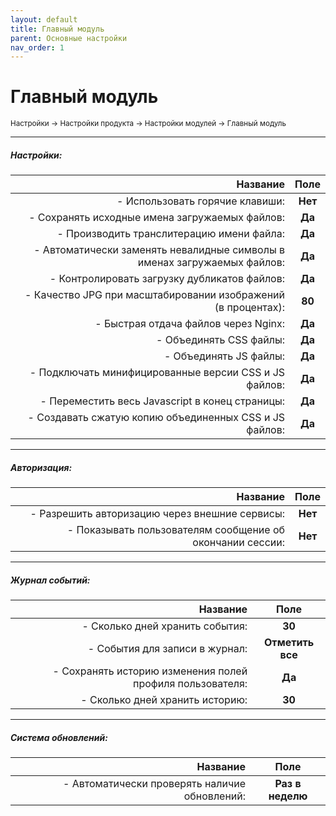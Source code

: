 ```yaml
---
layout: default
title: Главный модуль
parent: Основные настройки
nav_order: 1
---
```


# Главный модуль

<sub>Настройки → Настройки продукта → Настройки модулей → Главный модуль</sub>

---

##### **Настройки:**

Название | Поле
---: | :---:
- Использовать горячие клавиши: | **Нет**
- Сохранять исходные имена загружаемых файлов: | **Да**
- Производить транслитерацию имени файла: | **Да**
- Автоматически заменять невалидные символы в именах загружаемых файлов: | **Да**
- Контролировать загрузку дубликатов файлов: | **Да**
- Качество JPG при масштабировании изображений (в процентах): | **80**
- Быстрая отдача файлов через Nginx: | **Да**
- Объединять CSS файлы: | **Да**
- Объединять JS файлы: | **Да**
- Подключать минифицированные версии CSS и JS файлов: | **Да**
- Переместить весь Javascript в конец страницы: | **Да**
- Создавать сжатую копию объединенных CSS и JS файлов: | **Да**

---

##### **Авторизация:**

Название | Поле
---: | :---:
- Разрешить авторизацию через внешние сервисы: | **Нет**
- Показывать пользователям сообщение об окончании сессии: | **Нет**

---

##### **Журнал событий:**

Название | Поле
---: | :---:
- Сколько дней хранить события: | **30**
- События для записи в журнал: | **Отметить все**
- Сохранять историю изменения полей профиля пользователя: | **Да**
- Сколько дней хранить историю: | **30**

---

##### **Система обновлений:**

Название | Поле
---: | :---:
- Автоматически проверять наличие обновлений: | **Раз в неделю**

<br>
